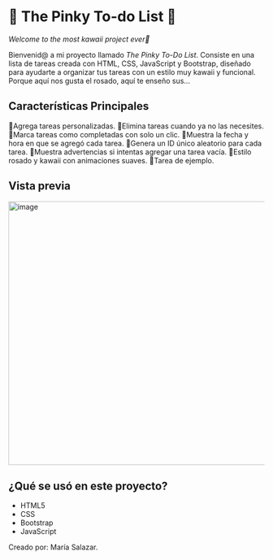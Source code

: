 # 🎀 The Pinky To-do List 🎀

*Welcome to the most kawaii project ever🌸*

Bienvenid@ a mi proyecto llamado *The Pinky To-Do List*.
Consiste en una lista de tareas creada con HTML, CSS, JavaScript y Bootstrap, diseñado para ayudarte a organizar tus tareas con un estilo muy kawaii y funcional.
Porque aquí nos gusta el rosado, aquí te enseño sus...

## Características Principales

🌸Agrega tareas personalizadas.
🌸Elimina tareas cuando ya no las necesites.
🌸Marca tareas como completadas con solo un clic.
🌸Muestra la fecha y hora en que se agregó cada tarea.
🌸Genera un ID único aleatorio para cada tarea.
🌸Muestra advertencias si intentas agregar una tarea vacía.
🌸Estilo rosado y kawaii con animaciones suaves.
🌸Tarea de ejemplo.

## Vista previa

<img width="829" height="519" alt="image" src="https://github.com/user-attachments/assets/6dbe8fca-e7d3-42d9-a47f-220018919590" />


## ¿Qué se usó en este proyecto?

- HTML5
- CSS
- Bootstrap
- JavaScript

Creado por: María Salazar.


